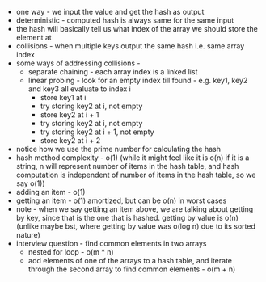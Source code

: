- one way - we input the value and get the hash as output
- deterministic - computed hash is always same for the same input
- the hash will basically tell us what index of the array we should store the element at
- collisions - when multiple keys output the same hash i.e. same array index
- some ways of addressing collisions - 
  - separate chaining - each array index is a linked list 
  - linear probing - look for an empty index till found - e.g. key1, key2 and key3 all evaluate to index i
    - store key1 at i
    - try storing key2 at i, not empty
    - store key2 at i + 1
    - try storing key2 at i, not empty
    - try storing key2 at i + 1, not empty
    - store key2 at i + 2
- notice how we use the prime number for calculating the hash
- hash method complexity - o(1) (while it might feel like it is o(n) if it is a string, n will represent number of items in the hash table, and hash computation is independent of number of items in the hash table, so we say o(1))
- adding an item - o(1)
- getting an item - o(1) amortized, but can be o(n) in worst cases
- note - when we say getting an item above, we are talking about getting by key, since that is the one that is hashed. getting by value is o(n) (unlike maybe bst, where getting by value was o(log n) due to its sorted nature)
- interview question - find common elements in two arrays
  - nested for loop - o(m * n)
  - add elements of one of the arrays to a hash table, and iterate through the second array to find common elements - o(m + n)
